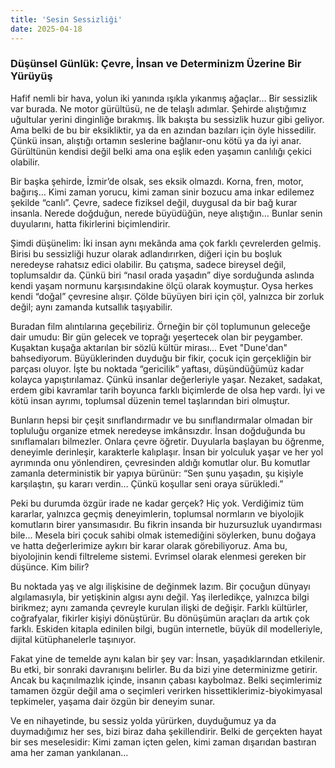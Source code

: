 ```yaml
---
title: 'Sesin Sessizliği'
date: 2025-04-18
---
```

### Düşünsel Günlük: Çevre, İnsan ve Determinizm Üzerine Bir Yürüyüş

Hafif nemli bir hava, yolun iki yanında ışıkla yıkanmış ağaçlar… Bir sessizlik var burada. Ne motor gürültüsü, ne de telaşlı adımlar. Şehirde alıştığımız uğultular yerini dinginliğe bırakmış. İlk bakışta bu sessizlik huzur gibi geliyor. Ama belki de bu bir eksikliktir, ya da en azından bazıları için öyle hissedilir. Çünkü insan, alıştığı ortamın seslerine bağlanır-onu kötü ya da iyi anar. Gürültünün kendisi değil belki ama ona eşlik eden yaşamın canlılığı çekici olabilir.

Bir başka şehirde, İzmir’de olsak, ses eksik olmazdı. Korna, fren, motor, bağırış… Kimi zaman yorucu, kimi zaman sinir bozucu ama inkar edilemez şekilde “canlı”. Çevre, sadece fiziksel değil, duygusal da bir bağ kurar insanla. Nerede doğduğun, nerede büyüdüğün, neye alıştığın… Bunlar senin duyularını, hatta fikirlerini biçimlendirir.

Şimdi düşünelim: İki insan aynı mekânda ama çok farklı çevrelerden gelmiş. Birisi bu sessizliği huzur olarak adlandırırken, diğeri için bu boşluk neredeyse rahatsız edici olabilir. Bu çatışma, sadece bireysel değil, toplumsaldır da. Çünkü biri “nasıl orada yaşadın” diye sorduğunda aslında kendi yaşam normunu karşısındakine ölçü olarak koymuştur. Oysa herkes kendi “doğal” çevresine alışır. Çölde büyüyen biri için çöl, yalnızca bir zorluk değil; aynı zamanda kutsallık taşıyabilir.

Buradan film alıntılarına geçebiliriz. Örneğin bir çöl toplumunun geleceğe dair umudu: Bir gün gelecek ve toprağı yeşertecek olan bir peygamber. Kuşaktan kuşağa aktarılan bir sözlü kültür mirası... Evet "Dune'dan" bahsediyorum. Büyüklerinden duyduğu bir fikir, çocuk için gerçekliğin bir parçası oluyor. İşte bu noktada “gericilik” yaftası, düşündüğümüz kadar kolayca yapıştırılamaz. Çünkü insanlar değerleriyle yaşar. Nezaket, sadakat, erdem gibi kavramlar tarih boyunca farklı biçimlerde de olsa hep vardı. İyi ve kötü insan ayrımı, toplumsal düzenin temel taşlarından biri olmuştur.

Bunların hepsi bir çeşit sınıflandırmadır ve bu sınıflandırmalar olmadan bir topluluğu organize etmek neredeyse imkânsızdır. İnsan doğduğunda bu sınıflamaları bilmezler. Onlara çevre öğretir. Duyularla başlayan bu öğrenme, deneyimle derinleşir, karakterle kalıplaşır. İnsan bir yolculuk yaşar ve her yol ayrımında onu yönlendiren, çevresinden aldığı komutlar olur. Bu komutlar zamanla deterministik bir yapıya bürünür: “Sen şunu yaşadın, şu kişiyle karşılaştın, şu kararı verdin… Çünkü koşullar seni oraya sürükledi.”

Peki bu durumda özgür irade ne kadar gerçek? Hiç yok. Verdiğimiz tüm kararlar, yalnızca geçmiş deneyimlerin, toplumsal normların ve biyolojik komutların birer yansımasıdır. Bu fikrin insanda bir huzursuzluk uyandırması bile... Mesela biri çocuk sahibi olmak istemediğini söylerken, bunu doğaya ve hatta değerlerimize aykırı bir karar olarak görebiliyoruz. Ama bu, biyolojinin kendi filtreleme sistemi. Evrimsel olarak elenmesi gereken bir düşünce. Kim bilir?

Bu noktada yaş ve algı ilişkisine de değinmek lazım. Bir çocuğun dünyayı algılamasıyla, bir yetişkinin algısı aynı değil. Yaş ilerledikçe, yalnızca bilgi birikmez; aynı zamanda çevreyle kurulan ilişki de değişir. Farklı kültürler, coğrafyalar, fikirler kişiyi dönüştürür. Bu dönüşümün araçları da artık çok farklı. Eskiden kitapla edinilen bilgi, bugün internetle, büyük dil modelleriyle, dijital kütüphanelerle taşınıyor.

Fakat yine de temelde aynı kalan bir şey var: İnsan, yaşadıklarından etkilenir. Bu etki, bir sonraki davranışını belirler. Bu da bizi yine determinizme getirir. Ancak bu kaçınılmazlık içinde, insanın çabası kaybolmaz. Belki seçimlerimiz tamamen özgür değil ama o seçimleri verirken hissettiklerimiz-biyokimyasal tepkimeler, yaşama dair özgün bir deneyim sunar.

Ve en nihayetinde, bu sessiz yolda yürürken, duyduğumuz ya da duymadığımız her ses, bizi biraz daha şekillendirir. Belki de gerçekten hayat bir ses meselesidir: Kimi zaman içten gelen, kimi zaman dışarıdan bastıran ama her zaman yankılanan...
